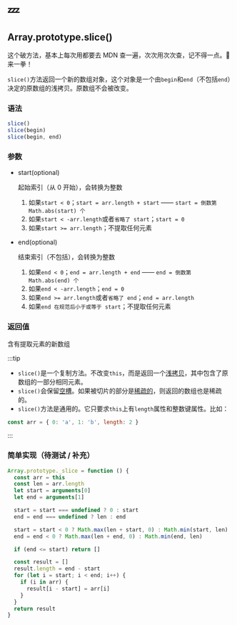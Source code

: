 # :zzz:

## Array.prototype.slice()

这个破方法，基本上每次用都要去 MDN 查一遍，次次用次次查，记不得一点。:punch: 来一拳！

`slice()`方法返回一个新的数组对象，这个对象是一个由`begin`和`end`（不包括`end`）决定的原数组的浅拷贝。原数组不会被改变。

### 语法

```javascript
slice()
slice(begin)
slice(begin, end)
```

### 参数

- start(optional)

  起始索引（从 0 开始），会转换为整数

  1.  如果`start < 0`；`start = arr.length + start` —— `start = 倒数第 Math.abs(start) 个`
  2.  如果`start < -arr.length`或者`省略了 start`；`start = 0`
  3.  如果`start >= arr.length`；不提取任何元素

- end(optional)

  结束索引（不包括），会转换为整数

  1. 如果`end < 0`；`end = arr.length + end` —— `end = 倒数第 Math.abs(end) 个`
  2. 如果`end < -arr.length`；`end = 0`
  3. 如果`end >= arr.length`或者`省略了 end`；`end = arr.length`
  4. 如果`end 在规范后小于或等于 start`；不提取任何元素

### 返回值

含有提取元素的新数组

:::tip

- `slice()`是一个复制方法。不改变`this`，而是返回一个[浅拷贝](/javascript/advanced/03-copy#shallow-copy)，其中包含了原数组的一部分相同元素。
- `slice()`会保留[空槽](/javascript/basic/06-sparse-arrays)。如果被切片的部分是[稀疏的](/javascript/basic/06-sparse-arrays)，则返回的数组也是稀疏的。
- `slice()`方法是通用的。它只要求`this`上有`length`属性和整数键属性。比如：

```javascript
const arr = { 0: 'a', 1: 'b', length: 2 }
```

:::

### 简单实现（待测试 / 补充）

```javascript
Array.prototype._slice = function () {
  const arr = this
  const len = arr.length
  let start = arguments[0]
  let end = arguments[1]

  start = start === undefined ? 0 : start
  end = end === undefined ? len : end

  start = start < 0 ? Math.max(len + start, 0) : Math.min(start, len)
  end = end < 0 ? Math.max(len + end, 0) : Math.min(end, len)

  if (end <= start) return []

  const result = []
  result.length = end - start
  for (let i = start; i < end; i++) {
    if (i in arr) {
      result[i - start] = arr[i]
    }
  }
  return result
}
```
